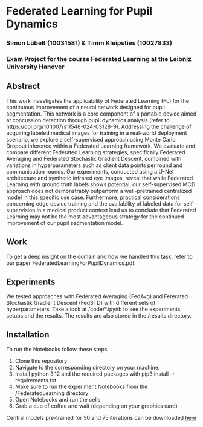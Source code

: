 # Federated Learning for Pupil Dynamics
### Simon Lübeß (10031581) & Timm Kleipsties (10027833)
### Exam Project for the course Federated Learning at the Leibniz University Hanover


## Abstract

This work investigates the applicability of Federated Learning (FL) for the continuous improvement of a neural network designed for pupil segmentation. This network is a core component of a portable device aimed at concussion detection through pupil dynamics analysis (refer to https://doi.org/10.1007/s11548-024-03128-9). Addressing the challenge of acquiring labeled medical images for training in a real-world deployment scenario, we explore a self-supervised approach using Monte Carlo Dropout inference within a Federated Learning framework. We evaluate and compare different Federated Learning strategies, specifically Federated Averaging and Federated Stochastic Gradient Descent, combined with variations in hyperparameters such as client data points per round and communication rounds. Our experiments, conducted using a U-Net architecture and synthetic infrared eye images, reveal that while Federated Learning with ground truth labels shows potential, our self-supervised MCD approach does not demonstrably outperform a well-pretrained centralized model in this specific use case. Furthermore, practical considerations concerning edge device training and the availability of labeled data for self-supervision in a medical product context lead us to conclude that Federated Learning may not be the most advantageous strategy for the continued improvement of our pupil segmentation model.

## Work

To get a deep insight on the domain and how we handled this task, refer to our paper FederatedLearningForPupilDynamics.pdf.

## Experiments

We tested approaches with Federated Averaging (FedAvg) and Fererated Stochastik Gradient Descent (FedSTD) with different sets of hyperparameters. Take a look at /code/*.ipynb to see the experiments setups and the results. The results are also stored in the /results directory.

## Installation

To run the Notebooks follow these steps:
1.  Clone this repository
3.  Navigate to the corresponding directory on your machine.
4.  Install python 3.12 and the required packages with pip3 install -r requirements.txt
5.  Make sure to run the experiment Notebooks from the /FederatedLearning directory
6.  Open Notebooks and run the cells
7.  Grab a cup of coffee and wait (depending on your graphics card)

Central models pre-trained for 50 and 75 iterations can be downloaded [here](https://seafile.cloud.uni-hannover.de/d/503a24ed948a40b4b4c0/)  
